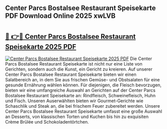 ## Center Parcs Bostalsee Restaurant Speisekarte PDF Download Online 2025 xwLVB

# <h2><a href="http://gc7eaf8.nevu.top/?p=Center+Parcs+Bostalsee+Restaurant+Speisekarte">🔗 👉🔴 Center Parcs Bostalsee Restaurant Speisekarte 2025 PDF</a></h2>

[![Center Parcs Bostalsee Restaurant Speisekarte 2025 PDF](https://i.imgur.com/dBaPXMq.png)](http://gc7eaf8.nevu.top/?p=Center+Parcs+Bostalsee+Restaurant+Speisekarte)
Die Center Parcs Bostalsee Restaurant Speisekarte ist nicht nur eine Liste von Gerichten, sondern auch die Kunst, ein Gericht zu kreieren. Auf unserer Center Parcs Bostalsee Restaurant Speisekarte bieten wir einen Salatbereich an, in dem Sie aus frischen Gemüse- und Obstsalaten für eine gesunde Ernährung wählen können. Für diejenigen, die Fleisch bevorzugen, bieten wir eine umfangreiche Auswahl an Gerichten auf der Center Parcs Bostalsee Restaurant Speisekarte an: Rindfleisch, Schweinefleisch, Huhn und Fisch. Unseren Auserwählten bieten wir Gourmet-Gerichte wie Schaschlik und Steak an, die bei frischem Feuer zubereitet werden. Unsere Center Parcs Bostalsee Restaurant Speisekarte umfasst eine große Auswahl an Desserts, von klassischen Torten und Kuchen bis hin zu exquisiten Crème Brûlée und Schokoladentörtchen.
